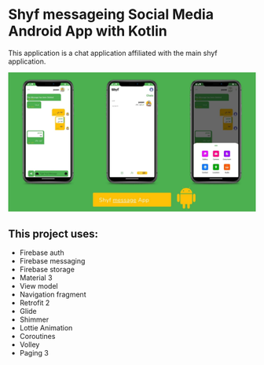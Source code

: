 # Shyf messageing Social Media Android App with Kotlin

This application is a chat application affiliated with the main shyf application.

<p align="center">
  <img src="https://github.com/yazanprogrammer1/shyf_message/blob/master/Presentation.jpg" href="">
</p>
<!-- <p align="left">
  <a href="https://youtu.be/JflJjPxhFQo" align="center">Check YouTube for Complete Video Tutorial</a>
</p> -->

## This project uses: 

* Firebase auth
* Firebase messaging
* Firebase storage
* Material 3
* View model
* Navigation fragment
* Retrofit 2
* Glide
* Shimmer
* Lottie Animation
* Coroutines
* Volley
* Paging 3
